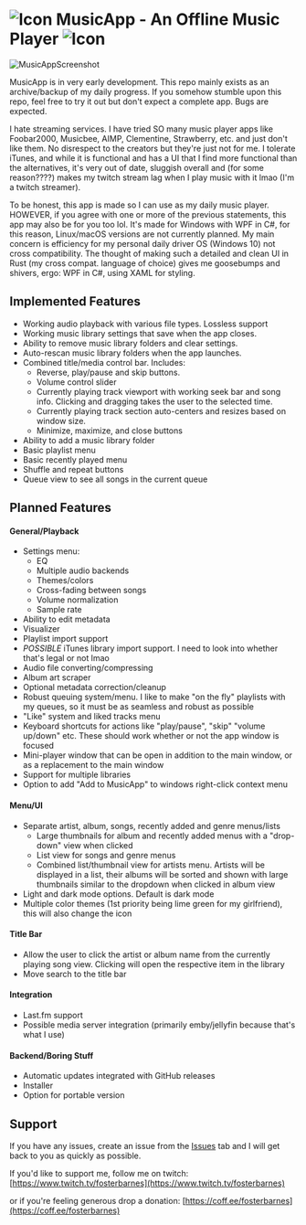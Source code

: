 # ![Icon](https://i.postimg.cc/d3c9vxzF/Music-App-Icon24x24.png) MusicApp - An Offline Music Player ![Icon](https://i.postimg.cc/d3c9vxzF/Music-App-Icon24x24.png)

![MusicAppScreenshot](https://i.postimg.cc/DzN7dWWm/Music-App-TB5-Ff-AUlm-R.png)

MusicApp is in very early development. This repo mainly exists as an archive/backup of my daily progress. If you somehow stumble upon this repo, feel free to try it out but don't expect a complete app. Bugs are expected.

I hate streaming services. I have tried SO many music player apps like Foobar2000,
Musicbee, AIMP, Clementine, Strawberry, etc. and just don't like them. No disrespect to the creators but they're just not for me. I tolerate iTunes, and while it is functional and has a UI that I find more functional than the alternatives, it's very out of date, sluggish overall and (for some reason????) makes my twitch stream lag when I play music with it lmao (I'm a twitch streamer).

To be honest, this app is made so I can use as my daily music player. HOWEVER, if you agree with one or more of the previous statements, this app may also be for you too lol. It's made for Windows with WPF in C#, for this reason, Linux/macOS versions are not currently planned. My main concern is efficiency for my personal daily driver OS (Windows 10) not cross compatibility. The thought of making such a detailed and clean UI in Rust (my cross compat. language of choice) gives me goosebumps and shivers, ergo: WPF in C#, using XAML for styling.

## Implemented Features

- Working audio playback with various file types. Lossless support
- Working music library settings that save when the app closes.
- Ability to remove music library folders and clear settings.
- Auto-rescan music library folders when the app launches.
- Combined title/media control bar. Includes:
  - Reverse, play/pause and skip buttons.
  - Volume control slider
  - Currently playing track viewport with working seek bar and song info. Clicking and dragging takes the user to the selected time.
  - Currently playing track section auto-centers and resizes based on window size.
  - Minimize, maximize, and close buttons
- Ability to add a music library folder
- Basic playlist menu
- Basic recently played menu
- Shuffle and repeat buttons
- Queue view to see all songs in the current queue

## Planned Features

#### General/Playback

- Settings menu:
  - EQ
  - Multiple audio backends
  - Themes/colors
  - Cross-fading between songs
  - Volume normalization
  - Sample rate
- Ability to edit metadata
- Visualizer
- Playlist import support
- _POSSIBLE_ iTunes library import support. I need to look into whether that's legal or not lmao
- Audio file converting/compressing
- Album art scraper
- Optional metadata correction/cleanup
- Robust queuing system/menu. I like to make "on the fly" playlists with my queues, so it must be as seamless and robust as possible
- "Like" system and liked tracks menu
- Keyboard shortcuts for actions like "play/pause", "skip" "volume up/down" etc. These should work whether or not the app window is focused
- Mini-player window that can be open in addition to the main window, or as a replacement to the main window
- Support for multiple libraries
- Option to add "Add to MusicApp" to windows right-click context menu

#### Menu/UI

- Separate artist, album, songs, recently added and genre menus/lists
  - Large thumbnails for album and recently added menus with a "drop-down" view when clicked
  - List view for songs and genre menus
  - Combined list/thumbnail view for artists menu. Artists will be displayed in a list, their albums will be sorted and shown with large thumbnails similar to the dropdown when clicked in album view
- Light and dark mode options. Default is dark mode
- Multiple color themes (1st priority being lime green for my girlfriend), this will also change the icon

#### Title Bar

- Allow the user to click the artist or album name from the currently playing song view. Clicking will open the respective item in the library
- Move search to the title bar

#### Integration

- Last.fm support
- Possible media server integration (primarily emby/jellyfin because that's what I use)

#### Backend/Boring Stuff

- Automatic updates integrated with GitHub releases
- Installer
- Option for portable version

## Support

If you have any issues, create an issue from the [Issues](https://github.com/fosterbarnes/rustitles/issues) tab and I will get back to you as quickly as possible.

If you'd like to support me, follow me on twitch:
[https://www.twitch.tv/fosterbarnes](https://www.twitch.tv/fosterbarnes)

or if you're feeling generous drop a donation:
[https://coff.ee/fosterbarnes](https://coff.ee/fosterbarnes)
